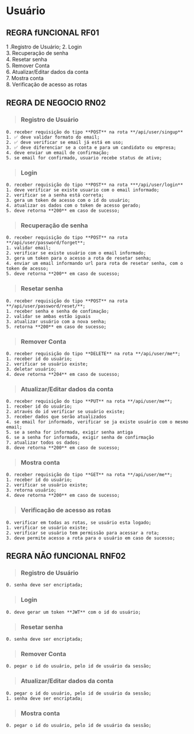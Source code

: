 # Usuário

## REGRA fUNCIONAL RF01

1 .Registro de Usuário; 2. Login<br> 3. Recuperação de senha<br> 4. Resetar senha<br> 5. Remover Conta<br> 6. Atualizar/Editar dados da conta<br> 7. Mostra conta<br> 8. Verificação de acesso as rotas

## REGRA DE NEGOCIO RN02

> ### Registro de Usuário

    0. receber requisição do tipo **POST** na rota **/api/user/singup**
    1. ✅ deve validar formato do email;
    2. ✅ deve verificar se email já está em uso;
    3. ✅ deve diferenciar se a conta e para um candidato ou empresa;
    4. deve enviar um email de confirmação;
    5. se email for confirmado, usuario recebe status de ativo;

> ### Login

    0. receber requisição do tipo **POST** na rota ***/api/user/login**
    1. deve verificar se existe usuario com o email informado;
    2. verificar se a senha está correta;
    3. gera um token de acesso com o id do usuário;
    4. atualizar os dados com o token de acesso gerado;
    5. deve retorna **200** em caso de sucesso;

> ### Recuperação de senha

    0. receber requisição do tipo **POST** na rota **/api/user/password/forget**;
    1. validar email;
    2. verificar se existe usuário com o email informado;
    3. gera um token para o acesso a rota de resetar senha;
    4. enviar um email informando url para rota de resetar senha, com o token de acesso;
    5. deve retorna **200** em caso de sucesso;

> ### Resetar senha

    0. receber requisição do tipo **POST** na rota **/api/user/password/reset/**;
    1. receber senha e senha de confimação;
    2. validar se ambas estão iguais
    3. atualizar usuário com a nova senha;
    5. retorna **200** em caso de sucesso;

> ### Remover Conta

    0. receber requisição do tipo **DELETE** na rota **/api/user/me**;
    1. receber id do usuário;
    2. verificar se usuário existe;
    3. deletar usuário;
    4. deve retorna **204** em caso de sucesso;

> ### Atualizar/Editar dados da conta

    0. receber requisição do tipo **PUT** na rota **/api/user/me**;
    1. receber id do usuário;
    2. através do id verificar se usuário existe;
    3. receber dados que serão atualizados
    4. se email for informado, verificar se ja existe usuário com o mesmo email;
    5. se a senha for informada, exigir senha antiga
    6. se a senha for informada, exigir senha de confirmação
    7. atualizar todos os dados;
    8. deve retorna **200** em caso de sucesso;

> ### Mostra conta

    0. receber requisição do tipo **GET** na rota **/api/user/me**;
    1. receber id do usuário;
    2. verificar se usuário existe;
    3. retorna usuário;
    4. deve retorna **200** em caso de sucesso;

> ### Verificação de acesso as rotas

    0. verificar em todas as rotas, se usuário esta logado;
    1. verificar se usuário existe;
    2. verificar se usuário tem permissão para acessar a rota;
    3. deve permite acesso a rota para o usuário em caso de sucesso;

## REGRA NÃO fUNCIONAL RNF02

> ### Registro de Usuário

    0. senha deve ser encriptada;

> ### Login

    0. deve gerar um token **JWT** com o id do usuário;

> ### Resetar senha

    0. senha deve ser encriptada;

> ### Remover Conta

    0. pegar o id do usuário, pelo id de usuário da sessão;

> ### Atualizar/Editar dados da conta

    0. pegar o id do usuário, pelo id de usuário da sessão;
    1. senha deve ser encriptada;

> ### Mostra conta

    0. pegar o id do usuário, pelo id de usuário da sessão;

